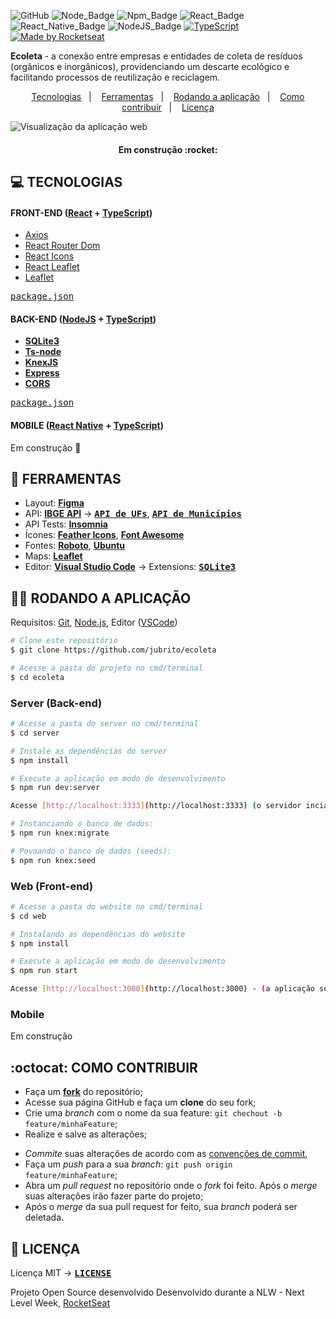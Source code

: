 
![GitHub](https://img.shields.io/github/license/x0n4d0/ecoleta) ![Node_Badge](https://img.shields.io/badge/node-12.17.0-green) ![Npm_Badge](https://img.shields.io/badge/npm-6.14.4-red) ![React_Badge](https://img.shields.io/badge/web-react-blue) ![React_Native_Badge](https://img.shields.io/badge/mobile-react%20native-blueviolet) ![NodeJS_Badge](https://img.shields.io/badge/server-nodejs-important) [![TypeScript](https://badges.frapsoft.com/typescript/code/typescript.png?v=101)](https://github.com/ellerbrock/typescript-badges/)
  <a href="https://rocketseat.com.br">
    <img alt="Made by Rocketseat" src="https://img.shields.io/badge/made%20by-Rocketseat-%237519C1">
  </a>


**Ecoleta** - a conexão entre empresas e entidades de coleta de resíduos (orgânicos e inorgânicos), providenciando um descarte ecológico e facilitando processos de reutilização e reciclagem. 

<p align="center">
  <a href="#computer-tecnologias">Tecnologias</a>&nbsp;&nbsp;&nbsp;|&nbsp;&nbsp;&nbsp;
  <a href="#hammer-ferramentas">Ferramentas</a>&nbsp;&nbsp;&nbsp;|&nbsp;&nbsp;&nbsp;
  <a href="#woman_technologist-rodando-a-aplica%C3%A7%C3%A3o">Rodando a aplicação</a>&nbsp;&nbsp;&nbsp;|&nbsp;&nbsp;&nbsp;
  <a href="#octocat-como-contribuir">Como contribuir</a>&nbsp;&nbsp;&nbsp;|&nbsp;&nbsp;&nbsp;
  <a href="#page_facing_up-licença">Licença</a>
</p>

![](ecoleta.gif?raw=true "Visualização da aplicação web")


<h4 align="center"> 
	Em construção :rocket:
</h4>


## **:computer: TECNOLOGIAS**

#### **FRONT-END** ([React](https://pt-br.reactjs.org/) + [TypeScript](https://www.typescriptlang.org/))

  - [Axios](https://github.com/axios/axios)
  - [React Router Dom](https://github.com/ReactTraining/react-router/tree/master/packages/react-router-dom)
  - [React Icons](https://react-icons.github.io/react-icons/)
  - [React Leaflet](https://react-leaflet.js.org/en/)
  - [Leaflet](https://react-leaflet.js.org/en/)
  <!-- - **[React Dropzone][react_dropzone]** -->
   <kbd>[package.json](./web/package.json)</kbd>


#### **BACK-END** ([NodeJS](https://nodejs.org/en/) + [TypeScript](https://www.typescriptlang.org/))

  - **[SQLite3](https://github.com/mapbox/node-sqlite3)**
  - **[Ts-node](https://github.com/TypeStrong/ts-node)**
  - **[KnexJS](http://knexjs.org/)**
  - **[Express](https://expressjs.com/)**
  - **[CORS](https://expressjs.com/en/resources/middleware/cors.html)**
  <!-- - **[dotENV][dotenv]** -->
  <!-- - **[Multer][multer]** -->
  <!-- - **[Celebrate][celebrate]** -->
  <!-- - **[Joi][joi]** -->
  <kbd>[package.json](./server/package.json)</kbd>

#### **MOBILE** ([React Native](https://reactnative.dev/) + [TypeScript](https://www.typescriptlang.org/))

Em construção :rocket:
  <!-- - **[Expo][expo]**
  - **[Expo Google Fonts][expo_google_fonts]**
  - **[React Navigation][react_navigation]**
  - **[React Native Maps][react_native_maps]**
  - **[Expo Constants][expo_constants]**
  - **[React Native SVG][react_native_svg]**
  - **[Axios][axios]**
  - **[Expo Location][expo_location]**
  - **[Expo Mail Composer][expo_mail_composer]**

  \* <kbd>[package.json](./sources/mobile/package.json)</kbd> -->

## **:hammer: FERRAMENTAS**

- Layout: **[Figma](https://www.figma.com/file/9TlOcj6l7D05fZhU12xWT3/Ecoleta-(Booster))**
- API: **[IBGE API](https://servicodados.ibge.gov.br/api/docs/localidades?versao=1)** &rarr; **<kbd>[API de UFs](https://servicodados.ibge.gov.br/api/docs/localidades?versao=1#api-UFs-estadosGet)</kbd>**, **<kbd>[API de Municípios](https://servicodados.ibge.gov.br/api/docs/localidades?versao=1#api-Municipios-estadosUFMunicipiosGet)</kbd>** 
- API Tests: **[Insomnia](https://insomnia.rest/)**
- Ícones: **[Feather Icons](https://feathericons.com/)**, **[Font Awesome](https://fontawesome.com/)**
- Fontes: **[Roboto](https://fonts.google.com/specimen/Roboto)**, **[Ubuntu](https://fonts.google.com/specimen/Ubuntu)**
- Maps: **[Leaflet](https://react-leaflet.js.org/en/)**
- Editor: **[Visual Studio Code](https://code.visualstudio.com/)** &rarr; Extensions: **<kbd>[SQLite3](https://marketplace.visualstudio.com/items?itemName=alexcvzz.vscode-sqlite)</kbd>**
<!-- - Markdown: **[StackEdit][stackedit]**, **<kbd>[Markdown Emoji][markdown_emoji]</kbd>**
- Commit Conventional: **[Commitlint][commitlint]** -->


## **:woman_technologist: RODANDO A APLICAÇÃO**

Requisitos: [Git](https://git-scm.com), [Node.js](https://nodejs.org/en/), Editor ([VSCode](https://code.visualstudio.com/))

```sh
# Clone este repositório
$ git clone https://github.com/jubrito/ecoleta

# Acesse a pasta do projeto no cmd/terminal
$ cd ecoleta

```

### Server (Back-end)

```sh
# Acesse a pasta do server no cmd/terminal
$ cd server

# Instale as dependências do server
$ npm install

# Execute a aplicação em modo de desenvolvimento
$ npm run dev:server

Acesse [http://localhost:3333](http://localhost:3333) (o servidor inciará na porta:3333)  

# Instanciando o banco de dados:
$ npm run knex:migrate

# Povoando o banco de dados (seeds):
$ npm run knex:seed

```


### Web (Front-end)

```sh
# Acesse a pasta do website no cmd/terminal
$ cd web

# Instalando as dependências do website
$ npm install

# Execute a aplicação em modo de desenvolvimento
$ npm run start

Acesse [http://localhost:3000](http://localhost:3000) - (a aplicação será aberta na porta:3000) 

```

### Mobile 

Em construção


## **:octocat: COMO CONTRIBUIR**

  - Faça um **[fork](https://help.github.com/pt/github/getting-started-with-github/fork-a-repo)** do repositório;
  - Acesse sua página GitHub e faça um **clone** do seu fork;
  - Crie uma *branch* com o nome da sua feature: `git chechout -b feature/minhaFeature`;
  - Realize e salve as alterações;
  <!-- - Instale as dependências do *commitlint* na raíz do projeto para a verificação dos commits: `npm install` ou `yarn`; -->
  - *Commite* suas alterações de acordo com as [convenções de commit](https://www.conventionalcommits.org/pt-br/v1.0.0-beta.4/), 
  - Faça um *push* para a sua *branch*: `git push origin feature/minhaFeature`;
  - Abra um *pull request* no repositório onde o *fork* foi feito. Após o *merge* suas alterações irão fazer parte do projeto;
  - Após o *merge* da sua pull request for feito, sua *branch* poderá ser deletada.


## **:page_facing_up: LICENÇA**
Licença MIT &rarr; **<kbd>[LICENSE](https://github.com/Rocketseat/nlw-01-booster/blob/master/LICENSE.md)</kbd>**

Projeto Open Source desenvolvido Desenvolvido durante a NLW - Next Level Week, [RocketSeat](https://rocketseat.com.br/)